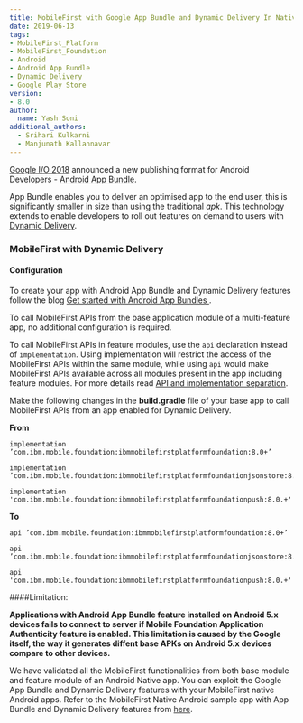 ```yaml
---
title: MobileFirst with Google App Bundle and Dynamic Delivery In Native Android Apps
date: 2019-06-13
tags:
- MobileFirst_Platform
- MobileFirst_Foundation
- Android
- Android App Bundle
- Dynamic Delivery
- Google Play Store
version:
- 8.0
author:
  name: Yash Soni
additional_authors:
  - Srihari Kulkarni
  - Manjunath Kallannavar
---
```


[Google I/O 2018](https://events.google.com/io2018/) announced a new publishing format for Android Developers - [Android App Bundle](https://developer.android.com/platform/technology/app-bundle).

App Bundle enables you to deliver an optimised app to the end user, this is significantly smaller in size than using the traditional *apk*. This technology extends to enable developers to roll out features on demand to users with [Dynamic Delivery](https://developer.android.com/studio/projects/dynamic-delivery#dynamic_feature_modules).


### MobileFirst with Dynamic Delivery
####  Configuration

To create your app with Android App Bundle and Dynamic Delivery features follow the blog [Get started with Android App Bundles ](https://developer.android.com/guide/app-bundle/#get_started).

To call MobileFirst APIs from the base application module of a multi-feature app, no additional configuration is required.

To call MobileFirst APIs in feature modules, use the `api` declaration instead of `implementation`. Using implementation will restrict the access of the MobileFirst APIs within the same module, while using `api`  would make MobileFirst APIs available across all modules present in the app including feature modules. For more details read [API and implementation separation](https://docs.gradle.org/current/userguide/java_library_plugin.html#sec:java_library_separation).

Make the following changes in the **build.gradle** file of your base app to call MobileFirst APIs from an app enabled for Dynamic Delivery.

**From**

```
implementation ’com.ibm.mobile.foundation:ibmmobilefirstplatformfoundation:8.0+’
```
```
implementation ’com.ibm.mobile.foundation:ibmmobilefirstplatformfoundationjsonstore:8.0+
```
```
implementation 'com.ibm.mobile.foundation:ibmmobilefirstplatformfoundationpush:8.0.+'
```

**To**

```
api ’com.ibm.mobile.foundation:ibmmobilefirstplatformfoundation:8.0+’
```

```
api ’com.ibm.mobile.foundation:ibmmobilefirstplatformfoundationjsonstore:8.0+’
```

```
api 'com.ibm.mobile.foundation:ibmmobilefirstplatformfoundationpush:8.0.+'
```
####Limitation:

**Applications with Android App Bundle feature installed on Android 5.x devices fails to connect to server if Mobile Foundation Application Authenticity feature is enabled. This limitation is caused by the Google itself, the way it generates diffent base APKs on Android 5.x devices compare to other devices.** 


We have validated all the MobileFirst functionalities from both base module and feature module of an Android Native app. You can exploit the Google App Bundle and Dynamic Delivery features with your MobileFirst native Android apps. Refer to the MobileFirst Native Android sample app with App Bundle and Dynamic Delivery features from [here](https://github.com/MobileFirst-Platform-Developer-Center/mfp-appbundle-sample).
